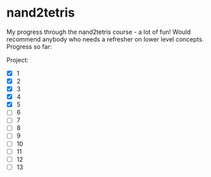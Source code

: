 # nand2tetris

My progress through the nand2tetris course - a lot of fun! Would recommend anybody who needs a refresher on lower level concepts. Progress so far:

Project: 
- [x] 1
- [x] 2
- [x] 3
- [x] 4
- [x] 5
- [ ] 6
- [ ] 7
- [ ] 8
- [ ] 9
- [ ] 10
- [ ] 11
- [ ] 12
- [ ] 13
